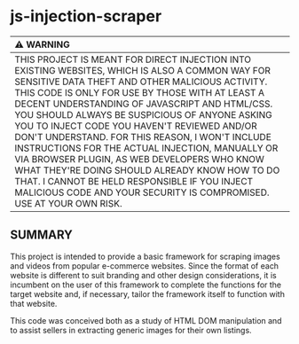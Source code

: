 # js-injection-scraper

<span style="color:red;">

|  :warning: WARNING      |
|:------------------------| 
| THIS PROJECT IS MEANT FOR DIRECT INJECTION INTO EXISTING WEBSITES, WHICH IS ALSO A COMMON WAY FOR SENSITIVE DATA THEFT AND OTHER MALICIOUS ACTIVITY.  THIS CODE IS ONLY FOR USE BY THOSE WITH AT LEAST A DECENT UNDERSTANDING OF JAVASCRIPT AND HTML/CSS.  YOU SHOULD ALWAYS BE SUSPICIOUS OF ANYONE ASKING YOU TO INJECT CODE YOU HAVEN'T REVIEWED AND/OR DON'T UNDERSTAND.  FOR THIS REASON, I WON'T INCLUDE INSTRUCTIONS FOR THE ACTUAL INJECTION, MANUALLY OR VIA BROWSER PLUGIN, AS WEB DEVELOPERS WHO KNOW WHAT THEY'RE DOING SHOULD ALREADY KNOW HOW TO DO THAT.  I CANNOT BE HELD RESPONSIBLE IF YOU INJECT MALICIOUS CODE AND YOUR SECURITY IS COMPROMISED.  USE AT YOUR OWN RISK. |

</span>

## SUMMARY
This project is intended to provide a basic framework for scraping images and videos from popular e-commerce websites.  Since the format of each website is different to suit branding and other design considerations, it is incumbent on the user of this framework to complete the functions for the target website and, if necessary, tailor the framework itself to function with that website.

This code was conceived both as a study of HTML DOM manipulation and to assist sellers in extracting generic images for their own listings.
